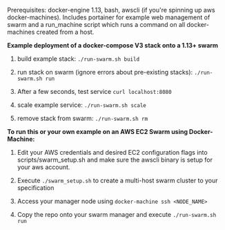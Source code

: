 Prerequisites: docker-engine 1.13, bash, awscli (if you're spinning up aws docker-machines). Includes portainer for example web management of swarm and a run_machine script which runs a command on all docker-machines created from a host. 

**Example deployment of a docker-compose V3 stack onto a 1.13+ swarm**

1. build example stack: ```./run-swarm.sh build```

1. run stack on swarm (ignore errors about pre-existing stacks): ```./run-swarm.sh run```

1. After a few seconds, test service ```curl localhost:8080```

1. scale example service: ```./run-swarm.sh scale```

1. remove stack from swarm: ```./run-swarm.sh rm```


**To run this or your own example on an AWS EC2 Swarm using Docker-Machine:**

1. Edit your AWS credentials and desired EC2 configuration flags into scripts/swarm_setup.sh and make sure the awscli binary is setup for your aws account. 

1. Execute ```./swarm_setup.sh``` to create a multi-host swarm cluster to your specification

1. Access your manager node using ```docker-machine ssh <NODE_NAME>``` 

1. Copy the repo onto your swarm manager and execute ```./run-swarm.sh run```
